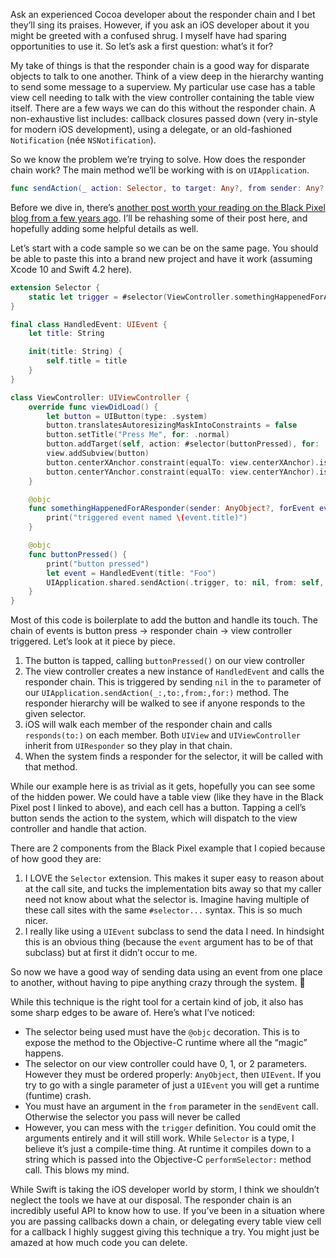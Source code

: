 Ask an experienced Cocoa developer about the responder chain and I bet they’ll sing its praises. However, if you ask an iOS developer about it you might be greeted with a confused shrug. I myself have had sparing opportunities to use it. So let’s ask a first question: what’s it for?

My take of things is that the responder chain is a good way for disparate objects to talk to one another. Think of a view deep in the hierarchy wanting to send some message to a superview. My particular use case has a table view cell needing to talk with the view controller containing the table view itself. There are a few ways we can do this without the responder chain. A non-exhaustive list includes: callback closures passed down (very in-style for modern iOS development), using a delegate, or an old-fashioned `Notification` (née `NSNotification`).

So we know the problem we’re trying to solve. How does the responder chain work? The main method we’ll be working with is on `UIApplication`.

```swift
func sendAction(_ action: Selector, to target: Any?, from sender: Any?, for event: UIEvent?) -> Bool
```

Before we dive in, there’s [another post worth your reading on the Black Pixel blog from a few years ago][1]. I’ll be rehashing some of their post here, and hopefully adding some helpful details as well.

Let’s start with a code sample so we can be on the same page. You should be able to paste this into a brand new project and have it work (assuming Xcode 10 and Swift 4.2 here).

```swift
extension Selector {
    static let trigger = #selector(ViewController.somethingHappenedForAResponder(sender:forEvent:))
}

final class HandledEvent: UIEvent {
    let title: String

    init(title: String) {
        self.title = title
    }
}

class ViewController: UIViewController {
    override func viewDidLoad() {
        let button = UIButton(type: .system)
        button.translatesAutoresizingMaskIntoConstraints = false
        button.setTitle("Press Me", for: .normal)
        button.addTarget(self, action: #selector(buttonPressed), for: .touchUpInside)
        view.addSubview(button)
        button.centerXAnchor.constraint(equalTo: view.centerXAnchor).isActive = true
        button.centerYAnchor.constraint(equalTo: view.centerYAnchor).isActive = true
    }

    @objc
    func somethingHappenedForAResponder(sender: AnyObject?, forEvent event: HandledEvent) {
        print("triggered event named \(event.title)")
    }

    @objc
    func buttonPressed() {
        print("button pressed")
        let event = HandledEvent(title: "Foo")
        UIApplication.shared.sendAction(.trigger, to: nil, from: self, for: event)
    }
}
```

Most of this code is boilerplate to add the button and handle its touch. The chain of events is button press -\> responder chain -\> view controller triggered. Let’s look at it piece by piece.

1. The button is tapped, calling `buttonPressed()` on our view controller
2. The view controller creates a new instance of `HandledEvent` and calls the responder chain. This is triggered by sending `nil` in the `to` parameter of our `UIApplication.sendAction(_:,to:,from:,for:)` method. The responder hierarchy will be walked to see if anyone responds to the given selector.
3. iOS will walk each member of the responder chain and calls `responds(to:)` on each member. Both `UIView` and `UIViewController` inherit from `UIResponder` so they play in that chain.
4. When the system finds a responder for the selector, it will be called with that method.

While our example here is as trivial as it gets, hopefully you can see some of the hidden power. We could have a table view (like they have in the Black Pixel post I linked to above), and each cell has a button. Tapping a cell’s button sends the action to the system, which will dispatch to the view controller and handle that action.

There are 2 components from the Black Pixel example that I copied because of how good they are:
1. I LOVE the `Selector` extension. This makes it super easy to reason about at the call site, and tucks the implementation bits away so that my caller need not know about what the selector is. Imagine having multiple of these call sites with the same `#selector...` syntax. This is so much nicer.
2. I really like using a `UIEvent` subclass to send the data I need. In hindsight this is an obvious thing (because the `event` argument has to be of that subclass) but at first it didn’t occur to me.

So now we have a good way of sending data using an event from one place to another, without having to pipe anything crazy through the system. 🎉

While this technique is the right tool for a certain kind of job, it also has some sharp edges to be aware of. Here’s what I’ve noticed:
* The selector being used must have the `@objc` decoration. This is to expose the method to the Objective-C runtime where all the “magic” happens.
* The selector on our view controller could have 0, 1, or 2 parameters. However they must be ordered properly: `AnyObject`, then `UIEvent`. If you try to go with a single parameter of just a `UIEvent` you will get a runtime (funtime) crash.
* You must have an argument in the `from` parameter in the `sendEvent` call. Otherwise the selector you pass will never be called
* However, you can mess with the `trigger` definition. You could omit the arguments entirely and it will still work. While `Selector` is a type, I believe it’s just a compile-time thing. At runtime it compiles down to a string which is passed into the Objective-C `performSelector:` method call. This blows my mind.

While Swift is taking the iOS developer world by storm, I think we shouldn’t neglect the tools we have at our disposal. The responder chain is an incredibly useful API to know how to use. If you’ve been in a situation where you are passing callbacks down a chain, or delegating every table view cell for a callback I highly suggest giving this technique a try. You might just be amazed at how much code you can delete.

[1]:	https://medium.com/bpxl-craft/event-delivery-on-ios-part-3-14463fba84b4
